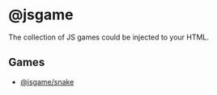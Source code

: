 # @jsgame
The collection of JS games could be injected to your HTML.

## Games

- [@jsgame/snake](snake)
